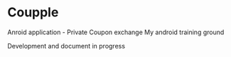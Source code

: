# Coupple
Anroid application - Private Coupon exchange
My android training ground

Development and document in progress
